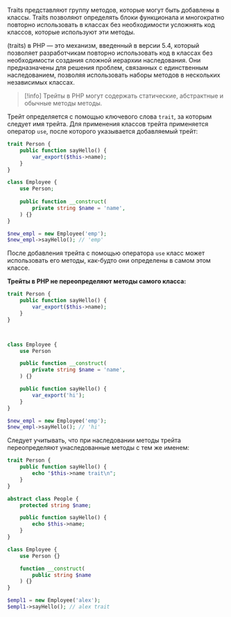 
Traits представляют группу методов, которые могут быть добавлены в классы. Traits позволяют определять блоки функционала и многократно повторно использовать в классах без необходимости усложнять код классов, которые используют эти методы.

(traits) в PHP — это механизм, введенный в версии 5.4, который позволяет разработчикам повторно использовать код в классах без необходимости создания сложной иерархии наследования. Они предназначены для решения проблем, связанных с единственным наследованием, позволяя использовать наборы методов в нескольких независимых классах.

>[!info]
>Трейты в PHP могут содержать статические, абстрактные и обычные методы методы.

Трейт определяется с помощью ключевого слова `trait`, за которым следует имя трейта. Для применения классов трейта применяется оператор `use`, после которого указывается добавляемый трейт:

```php
trait Person {
	public function sayHello() {
		var_export($this->name);
	}
}

class Employee {
	use Person;
	
	public function __construct(
		private string $name = 'name',
	) {}
}

$new_empl = new Employee('emp');
$new_empl->sayHello(); // 'emp'
```

После добавления трейта с помощью оператора `use` класс может использовать его методы, как-будто они определены в самом этом классе.

**Трейты в PHP не переопределяют методы самого класса:**

```php
trait Person {
	public function sayHello() {
		var_export($this->name);
	}
}



class Employee {
	use Person

	public function __construct(
		private string $name = 'name',
	) {}

	public function sayHello() {
		var_export('hi');
	}
}

$new_empl = new Employee('emp');
$new_empl->sayHello(); // 'hi'
```

Следует учитывать, что при наследовании методы трейта переопределяют унаследованные методы с тем же именем:

```php
trait Person {
    public function sayHello() {
        echo "$this->name trait\n";
    }
}

abstract class People {
    protected string $name;

    public function sayHello() {
        echo $this->name;
    }
}

class Employee {
    use Person {}

    function __construct(
        public string $name
    ) {}
}

$empl1 = new Employee('alex');
$empl1->sayHello(); // alex trait
```